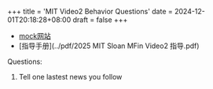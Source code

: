 +++
title = 'MIT Video2 Behavior Questions'
date = 2024-12-01T20:18:28+08:00
draft = false
+++

- [mock网站](https://www.interview-king.com/)
- [指导手册](../pdf/2025 MIT Sloan MFin Video2 指导.pdf)

Questions:

1. Tell one lastest news you follow